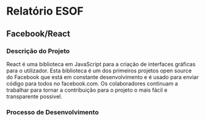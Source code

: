 # Relatório ESOF
## Facebook/React

### Descrição do Projeto

React é uma biblioteca em JavaScript para a criação de interfaces gráficas para o utilizador.
Esta biblioteca é um dos primeiros projetos open source do Facebook que está em constante desenvolvimento
e é usado para enviar código para todos no facebook.com. Os colaboradores continuam a trabalhar
para tornar a contribuição para o projeto o mais fácil e transparente possivel.

### Processo de Desenvolvimento


